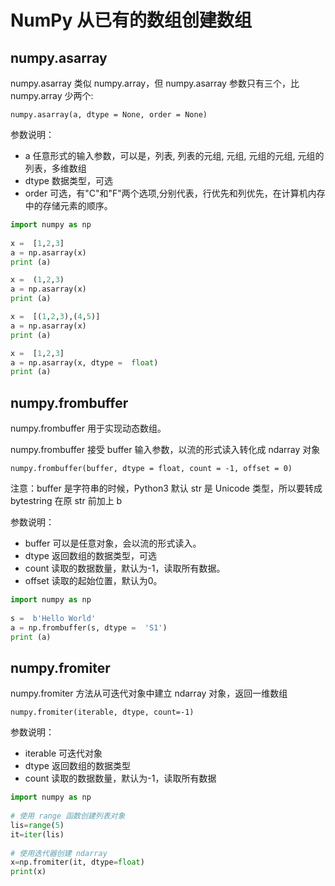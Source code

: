 # NumPy 从已有的数组创建数组

## numpy.asarray
numpy.asarray 类似 numpy.array，但 numpy.asarray 参数只有三个，比 numpy.array 少两个:
```
numpy.asarray(a, dtype = None, order = None)
```
参数说明：
+ a	任意形式的输入参数，可以是，列表, 列表的元组, 元组, 元组的元组, 元组的列表，多维数组
+ dtype	数据类型，可选
+ order	可选，有"C"和"F"两个选项,分别代表，行优先和列优先，在计算机内存中的存储元素的顺序。

```python
import numpy as np 
 
x =  [1,2,3] 
a = np.asarray(x)  
print (a)

x =  (1,2,3) 
a = np.asarray(x)  
print (a)

x =  [(1,2,3),(4,5)] 
a = np.asarray(x)  
print (a)

x =  [1,2,3] 
a = np.asarray(x, dtype =  float)  
print (a)
```

## numpy.frombuffer
numpy.frombuffer 用于实现动态数组。

numpy.frombuffer 接受 buffer 输入参数，以流的形式读入转化成 ndarray 对象
```
numpy.frombuffer(buffer, dtype = float, count = -1, offset = 0)
```
注意：buffer 是字符串的时候，Python3 默认 str 是 Unicode 类型，所以要转成 bytestring 在原 str 前加上 b

参数说明：
+ buffer	可以是任意对象，会以流的形式读入。
+ dtype	返回数组的数据类型，可选
+ count	读取的数据数量，默认为-1，读取所有数据。
+ offset	读取的起始位置，默认为0。

```python
import numpy as np 
 
s =  b'Hello World' 
a = np.frombuffer(s, dtype =  'S1')  
print (a)
```

## numpy.fromiter
numpy.fromiter 方法从可迭代对象中建立 ndarray 对象，返回一维数组
```
numpy.fromiter(iterable, dtype, count=-1)
```
参数说明：
+ iterable	可迭代对象
+ dtype	返回数组的数据类型
+ count	读取的数据数量，默认为-1，读取所有数据
```python
import numpy as np 
 
# 使用 range 函数创建列表对象  
lis=range(5)
it=iter(lis)
 
# 使用迭代器创建 ndarray 
x=np.fromiter(it, dtype=float)
print(x)
```
